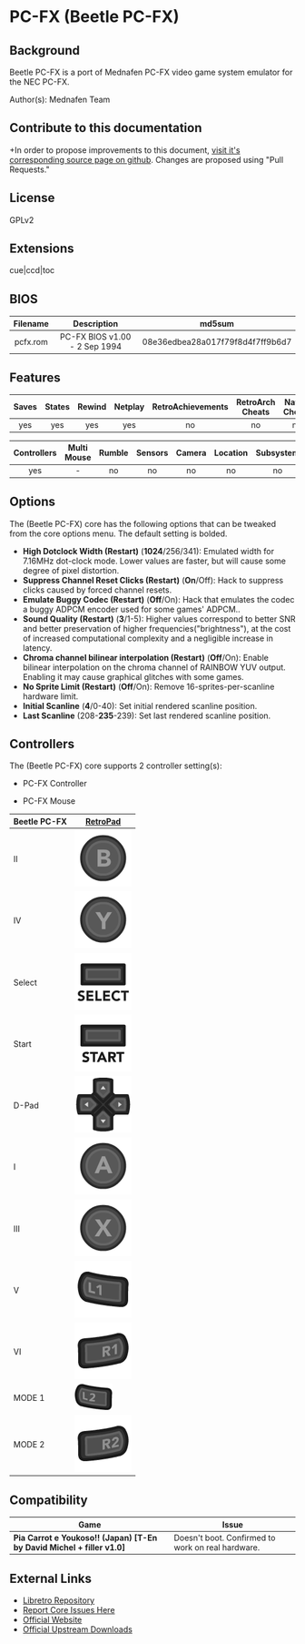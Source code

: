 # PC-FX (Beetle PC-FX)

## Background

Beetle PC-FX is a port of Mednafen PC-FX video game system emulator for the NEC PC-FX.

Author(s): Mednafen Team

## Contribute to this documentation

+In order to propose improvements to this document, [visit it's corresponding source page on github](https://github.com/libretro/docs/tree/master/docs/library/beetle_pcfx.md). Changes are proposed using "Pull Requests."


## License

GPLv2

## Extensions

cue|ccd|toc

## BIOS

|   Filename    |    Description              |              md5sum              |
|:-------------:|:---------------------------:|:--------------------------------:|
|   pcfx.rom    |PC-FX BIOS v1.00 - 2 Sep 1994| 08e36edbea28a017f79f8d4f7ff9b6d7 |


## Features

| Saves | States      | Rewind | Netplay | RetroAchievements | RetroArch Cheats | Native Cheats |
|:-----:|:-----------:|:------:|:-------:|:-----------------:|:----------------:|:-------------:|
| yes   |    yes      |  yes   |  yes    |       no          |   no             | no            |

| Controllers     | Multi Mouse | Rumble | Sensors | Camera | Location | Subsystem     |
|:---------------:|:-----------:|:------:|:-------:|:------:|:--------:|:-------------:|
|      yes        |      -      |   no   |   no    |   no   |   no     |     no        |

## Options

The (Beetle PC-FX) core has the following options that can be tweaked from the core options menu. The default setting is bolded.

- **High Dotclock Width (Restart)** (**1024**/256/341): Emulated width for 7.16MHz dot-clock mode. Lower values are faster, but will cause some degree of pixel distortion.
- **Suppress Channel Reset Clicks (Restart)** (**On**/Off): Hack to suppress clicks caused by forced channel resets.
- **Emulate Buggy Codec (Restart)** (**Off**/On): 	Hack that emulates the codec a buggy ADPCM encoder used for some games' ADPCM..
- **Sound Quality (Restart)** (**3**/1-5): Higher values correspond to better SNR and better preservation of higher frequencies("brightness"), at the cost of increased computational complexity and a negligible increase in latency.
- **Chroma channel bilinear interpolation (Restart)** (**Off**/On): Enable bilinear interpolation on the chroma channel of RAINBOW YUV output. Enabling it may cause graphical glitches with some games.
- **No Sprite Limit (Restart)** (**Off**/On): Remove 16-sprites-per-scanline hardware limit. 
- **Initial Scanline** (**4**/0-40): Set initial rendered scanline position.
- **Last Scanline** (208-**235**-239): Set last rendered scanline position.

## Controllers

The (Beetle PC-FX) core supports 2 controller setting(s):

* PC-FX Controller

* PC-FX Mouse

| Beetle PC-FX | [RetroPad](RetroPad)                                        |
|-----------|----------------------------------------------------------------|
|    II     | ![RetroPad_B](images/RetroPad/Retro_B_Round.png)               |
|    IV     | ![RetroPad_Y](images/RetroPad/Retro_Y_Round.png)               |
|  Select   | ![RetroPad_Select](images/RetroPad/Retro_Select.png)           |
|   Start   | ![RetroPad_Start](images/RetroPad/Retro_Start.png)             |
|  D-Pad    | ![RetroPad_Dpad](images/RetroPad/Retro_Dpad.png)               |
|    I      | ![RetroPad_A](images/RetroPad/Retro_A_Round.png)               |
|   III     | ![RetroPad_X](images/RetroPad/Retro_X_Round.png)               |
|    V      | ![RetroPad_L1](images/RetroPad/Retro_L1.png)                   |
|    VI     | ![RetroPad_R1](images/RetroPad/Retro_R1.png)                   |
|  MODE 1   | ![RetroPad_L2](images/RetroPad/Retro_L2_Temp.png)              |
|  MODE 2   | ![RetroPad_R2](images/RetroPad/Retro_R2.png)                   |

## Compatibility

| Game                                                                    | Issue                                           |
|-------------------------------------------------------------------------|-------------------------------------------------|
| **Pia Carrot e Youkoso!! (Japan) [T-En by David Michel + filler v1.0]** |Doesn't boot. Confirmed to work on real hardware.|


## External Links

* [Libretro Repository](https://github.com/libretro/beetle-pcfx-libretro)
* [Report Core Issues Here](https://github.com/libretro/libretro-meta)
* [Official Website](https://mednafen.github.io/)
* [Official Upstream Downloads](https://mednafen.github.io/releases/)
